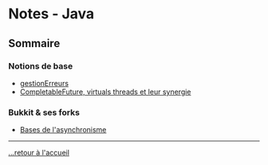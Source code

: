 # Notes - Java

## Sommaire

### Notions de base

- [gestionErreurs](./notes/gestionErreurs.md)
- [CompletableFuture, virtuals threads et leur synergie](./notes/completableFuture.md)

### Bukkit & ses forks

- [Bases de l'asynchronisme](./bukkit/asynchronisme.md)

---

[...retour à l'accueil](../../../README.md)
